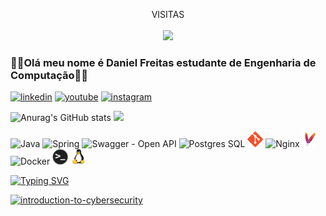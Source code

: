   <p align="center"> 
 VISITAS<br> <br>
  <img src="https://profile-counter.glitch.me/danielfreitassc/count.svg"/>
  </p>
  
### 👨‍💻Olá meu nome é Daniel Freitas estudante de Engenharia de Computação👨‍💻

[![linkedin](https://img.shields.io/badge/LinkedIn-0077B5?style=for-the-badge&logo=linkedin&logoColor=white)](https://www.linkedin.com/in/daniel-freitas-26a8a8267/)
[![youtube](https://img.shields.io/badge/YouTube-FF0000?style=for-the-badge&logo=youtube&logoColor=white)](https://www.youtube.com/channel/UCfBto-R6bb9n-Q_0-CUoz8g)
[![instagram](https://img.shields.io/badge/Instagram-E4405F?style=for-the-badge&logo=instagram&logoColor=white)](https://www.instagram.com/dancode.java/?igsh=MWY5Z201MW04aDV0Nw%3D%3D)

![Anurag's GitHub stats](https://github-readme-stats.vercel.app/api?username=DanielFreitassc&show_icons=true&theme=radical)
![](https://github-readme-stats.vercel.app/api/top-langs/?username=DanielFreitassc&theme=radical)

 <img height="25" src="https://www.vectorlogo.zone/logos/java/java-icon.svg" title="Java" alt="Java" /></code>
 <img width="25" height="25" src="https://www.vectorlogo.zone/logos/springio/springio-icon.svg" title="Spring" alt="Spring" /></code>
 <img width="25" height="25" src="https://www.vectorlogo.zone/logos/openapis/openapis-icon.svg" title="Swagger - Open API" alt="Swagger - Open API" /></code>
 <img width="25" height="25" src="https://www.vectorlogo.zone/logos/postgresql/postgresql-icon.svg" title="Postgres SQL" alt="Postgres SQL"/></code>
 <img height="25" src="https://raw.githubusercontent.com/devicons/devicon/master/icons/git/git-original.svg" title="GIT" alt="GIT">
 <img height="25" src="https://www.vectorlogo.zone/logos/nginx/nginx-icon.svg" title="Nginx" alt="Nginx">
 <img width="25" height="25" src="https://raw.githubusercontent.com/vscode-icons/vscode-icons/master/icons/file_type_maven.svg" title="Apache Maven" alt="Apache Maven" /></code>
 <img height="25" src="https://raw.githubusercontent.com/leandrocgsi/leandrocgsi/2331dded51784b78b8b66fd83037b2f2e28943e3/svg_logos/docker_logo.svg" title="Docker" alt="Docker" />
 <img height="25" src="https://raw.githubusercontent.com/github/explore/80688e429a7d4ef2fca1e82350fe8e3517d3494d/topics/terminal/terminal.png" title="Terminal" alt="Terminal">
 <img height="25" src="https://github.com/devicons/devicon/blob/master/icons/linux/linux-original.svg" title="Linux" alt="Linux"> 

 <a href="https://git.io/typing-svg"><img src="https://readme-typing-svg.demolab.com?font=Fira+Code&pause=1000&color=6DDCCF&background=FF52BC00&width=610&lines=Progamo,+bebo+café. Progamo,+bebo+café." alt="Typing SVG" /></a>

 

[![introduction-to-cybersecurity](https://github.com/DanielFreitassc/DanielFreitassc/assets/129224303/47ed8d17-1ede-4944-9b9e-ae1f02b3f62e)](https://www.credly.com/badges/d873f9cc-8633-40c3-b962-a87e07f0123c/public_url)
